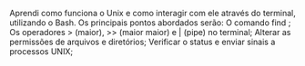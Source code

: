 Aprendi como funciona o Unix e como interagir com ele através do terminal, utilizando o Bash. Os principais pontos abordados serão:
O comando find ;
Os operadores > (maior), >> (maior maior) e | (pipe) no terminal;
Alterar as permissões de arquivos e diretórios;
Verificar o status e enviar sinais a processos UNIX;
